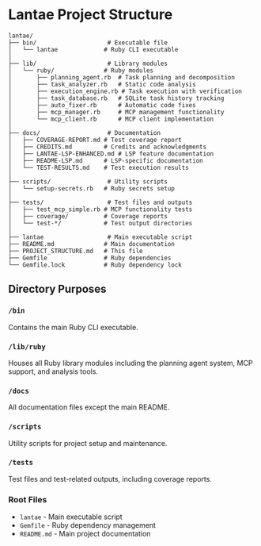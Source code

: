 # Lantae Project Structure

```
lantae/
├── bin/                    # Executable file
│   └── lantae             # Ruby CLI executable
│
├── lib/                    # Library modules
│   └── ruby/              # Ruby modules
│       ├── planning_agent.rb  # Task planning and decomposition
│       ├── task_analyzer.rb   # Static code analysis
│       ├── execution_engine.rb # Task execution with verification
│       ├── task_database.rb   # SQLite task history tracking
│       ├── auto_fixer.rb      # Automatic code fixes
│       ├── mcp_manager.rb     # MCP management functionality
│       └── mcp_client.rb      # MCP client implementation
│
├── docs/                   # Documentation
│   ├── COVERAGE-REPORT.md # Test coverage report
│   ├── CREDITS.md         # Credits and acknowledgments
│   ├── LANTAE-LSP-ENHANCED.md # LSP feature documentation
│   ├── README-LSP.md      # LSP-specific documentation
│   └── TEST-RESULTS.md    # Test execution results
│
├── scripts/                # Utility scripts
│   └── setup-secrets.rb   # Ruby secrets setup
│
├── tests/                  # Test files and outputs
│   ├── test_mcp_simple.rb # MCP functionality tests
│   ├── coverage/          # Coverage reports
│   └── test-*/            # Test output directories
│
├── lantae                  # Main executable script
├── README.md              # Main documentation
├── PROJECT_STRUCTURE.md   # This file
├── Gemfile                # Ruby dependencies
└── Gemfile.lock           # Ruby dependency lock
```

## Directory Purposes

### `/bin`
Contains the main Ruby CLI executable.

### `/lib/ruby`
Houses all Ruby library modules including the planning agent system, MCP support, and analysis tools.

### `/docs`
All documentation files except the main README.

### `/scripts`
Utility scripts for project setup and maintenance.

### `/tests`
Test files and test-related outputs, including coverage reports.

### Root Files
- `lantae` - Main executable script
- `Gemfile` - Ruby dependency management
- `README.md` - Main project documentation
